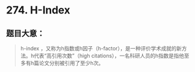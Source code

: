 # 274. H-Index

## 题目大意：

> h-index ，又称为h指数或h因子（h-factor），是一种评价学术成就的新方法。h代表“高引用次数”（high citations），一名科研人员的h指数是指他至多有h篇论文分别被引用了至少h次。
